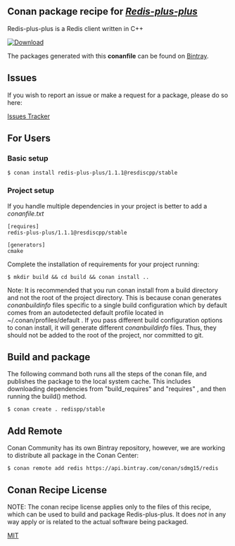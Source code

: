 ## Conan package recipe for [*Redis-plus-plus*](https://github.com/sewenew/redis-plus-plus)
Redis-plus-plus is a Redis client written in C++

[ ![Download](https://api.bintray.com/packages/sdmg15/redis/redis-plus-plus%3Aresdiscpp/images/download.svg) ](https://bintray.com/sdmg15/redis/redis-plus-plus%3Aresdiscpp/_latestVersion)

The packages generated with this **conanfile** can be found on [Bintray](https://bintray.com/sdmg15/redis/redis-plus-plus%3Aresdiscpp).


## Issues

If you wish to report an issue or make a request for a package, please do so here:

[Issues Tracker](https://github.com/sdmg15/conan-redispp/issues)


## For Users

### Basic setup

    $ conan install redis-plus-plus/1.1.1@resdiscpp/stable 

### Project setup

If you handle multiple dependencies in your project is better to add a *conanfile.txt*

    [requires]
    redis-plus-plus/1.1.1@resdiscpp/stable

    [generators]
    cmake

Complete the installation of requirements for your project running:

    $ mkdir build && cd build && conan install ..

Note: It is recommended that you run conan install from a build directory and not the root of the project directory.  This is because conan generates *conanbuildinfo* files specific to a single build configuration which by default comes from an autodetected default profile located in ~/.conan/profiles/default .  If you pass different build configuration options to conan install, it will generate different *conanbuildinfo* files.  Thus, they should not be added to the root of the project, nor committed to git.


## Build and package

The following command both runs all the steps of the conan file, and publishes the package to the local system cache.  This includes downloading dependencies from "build_requires" and "requires" , and then running the build() method.

    $ conan create . redispp/stable

 


## Add Remote

Conan Community has its own Bintray repository, however, we are working to distribute all package in the Conan Center:

    $ conan remote add redis https://api.bintray.com/conan/sdmg15/redis 


## Conan Recipe License

NOTE: The conan recipe license applies only to the files of this recipe, which can be used to build and package Redis-plus-plus.
It does *not* in any way apply or is related to the actual software being packaged.

[MIT](LICENSE)